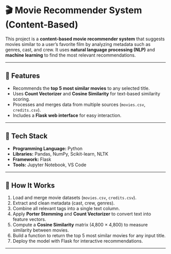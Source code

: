 # 🎬 Movie Recommender System (Content-Based)

This project is a **content-based movie recommender system** that suggests movies similar to a user’s favorite film by analyzing metadata such as genres, cast, and crew. It uses **natural language processing (NLP)** and **machine learning** to find the most relevant recommendations.

---

## 🚀 Features
- Recommends the **top 5 most similar movies** to any selected title.
- Uses **Count Vectorizer** and **Cosine Similarity** for text-based similarity scoring.
- Processes and merges data from multiple sources (`movies.csv`, `credits.csv`).
- Includes a **Flask web interface** for easy interaction.

---

## 🧠 Tech Stack
- **Programming Language:** Python
- **Libraries:** Pandas, NumPy, Scikit-learn, NLTK
- **Framework:** Flask
- **Tools:** Jupyter Notebook, VS Code

---

## 🧩 How It Works
1. Load and merge movie datasets (`movies.csv`, `credits.csv`).
2. Extract and clean metadata (cast, crew, genres).
3. Combine all relevant tags into a single text column.
4. Apply **Porter Stemming** and **Count Vectorizer** to convert text into feature vectors.
5. Compute a **Cosine Similarity** matrix (4,800 × 4,800) to measure similarity between movies.
6. Build a function to return the top 5 most similar movies for any input title.
7. Deploy the model with Flask for interactive recommendations.

---
